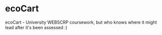 ecoCart
=======

ecoCart - University WEBSCRP coursework, but who knows where it might lead after it's been assessed :)
